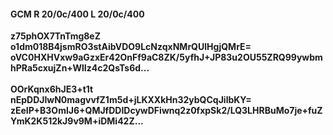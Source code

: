 #### GCM R 20/0c/400 L 20/0c/400
**z75phOX7TnTmg8eZ**<br/>**o1dm018B4jsmRO3stAibVDO9LcNzqxNMrQUlHgjQMrE=**<br/>**oVC0HXHVxw9aGzxEr42OnFf9aC8ZK/5yfhJ+JP83u2OU55ZRQ99ywbmhPRa5cxujZn+WlIz4c2QsTs6d...**<br/><br/>
**OOrKqnx6hJE3+t1t**<br/>**nEpDDJlwN0magvvfZ1m5d+jLKXXkHn32ybQCqJilbKY=**<br/>**zEeIP+B3OmlJ6+QMJfDDIDcywDFiwnq2z0fxpSk2/LQ3LHRBuMo7je+fuZYmK2K512kJ9v9M+iDMi42Z...**